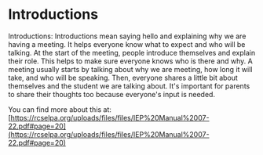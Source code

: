 # Introductions
Introductions: Introductions mean saying hello and explaining why we are having a meeting. It helps everyone know what to expect and who will be talking. At the start of the meeting, people introduce themselves and explain their role. This helps to make sure everyone knows who is there and why. A meeting usually starts by talking about why we are meeting, how long it will take, and who will be speaking. Then, everyone shares a little bit about themselves and the student we are talking about. It's important for parents to share their thoughts too because everyone's input is needed.

You can find more about this at: [https://rcselpa.org/uploads/files/files/IEP%20Manual%2007-22.pdf#page=20](https://rcselpa.org/uploads/files/files/IEP%20Manual%2007-22.pdf#page=20)
